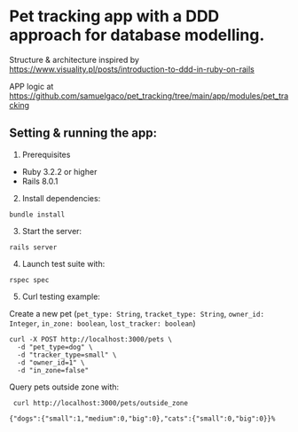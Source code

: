 # Pet tracking app with a DDD approach for database modelling.

Structure & architecture inspired by https://www.visuality.pl/posts/introduction-to-ddd-in-ruby-on-rails

APP logic at https://github.com/samuelgaco/pet_tracking/tree/main/app/modules/pet_tracking

## Setting & running the app:

1. Prerequisites
- Ruby 3.2.2 or higher
- Rails 8.0.1

2. Install dependencies:
```
bundle install
```

3. Start the server:
```
rails server
```

4. Launch test suite with:

```
rspec spec
```

5. Curl testing example:

Create a new pet (`pet_type: String`, `tracket_type: String`, `owner_id: Integer`, `in_zone: boolean`, `lost_tracker: boolean`)

```
curl -X POST http://localhost:3000/pets \   
  -d "pet_type=dog" \
  -d "tracker_type=small" \
  -d "owner_id=1" \
  -d "in_zone=false"
```

Query pets outside zone with:

```
 curl http://localhost:3000/pets/outside_zone
```


```
{"dogs":{"small":1,"medium":0,"big":0},"cats":{"small":0,"big":0}}% 
```



